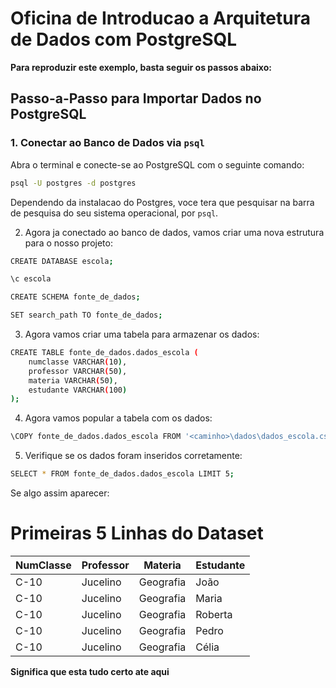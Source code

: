 # Oficina de Introducao a Arquitetura de Dados com PostgreSQL

**Para reproduzir este exemplo, basta seguir os passos abaixo:**


## Passo-a-Passo para Importar Dados no PostgreSQL

### 1. Conectar ao Banco de Dados via `psql`

Abra o terminal e conecte-se ao PostgreSQL com o seguinte comando:

```bash
psql -U postgres -d postgres
```

Dependendo da instalacao do Postgres, voce tera que pesquisar na barra de pesquisa do seu sistema operacional, por ``psql``.

2. Agora ja conectado ao banco de dados, vamos criar uma nova estrutura para o nosso projeto:

```bash
CREATE DATABASE escola;

\c escola

CREATE SCHEMA fonte_de_dados;

SET search_path TO fonte_de_dados;
```

3. Agora vamos criar uma tabela para armazenar os dados:

```bash
CREATE TABLE fonte_de_dados.dados_escola (
    numclasse VARCHAR(10),
    professor VARCHAR(50),
    materia VARCHAR(50),
    estudante VARCHAR(100)
);
```

4. Agora vamos popular a tabela com os dados:

```bash
\COPY fonte_de_dados.dados_escola FROM '<caminho>\dados\dados_escola.csv' CSV HEADER;
```

5. Verifique se os dados foram inseridos corretamente:

```bash
SELECT * FROM fonte_de_dados.dados_escola LIMIT 5;
```
Se algo assim aparecer:
# Primeiras 5 Linhas do Dataset

| NumClasse | Professor | Materia   | Estudante    |
|-----------|-----------|-----------|--------------|
| C-10      | Jucelino  | Geografia | João         |
| C-10      | Jucelino  | Geografia | Maria        |
| C-10      | Jucelino  | Geografia | Roberta      |
| C-10      | Jucelino  | Geografia | Pedro        |
| C-10      | Jucelino  | Geografia | Célia        |

**Significa que esta tudo certo ate aqui**
